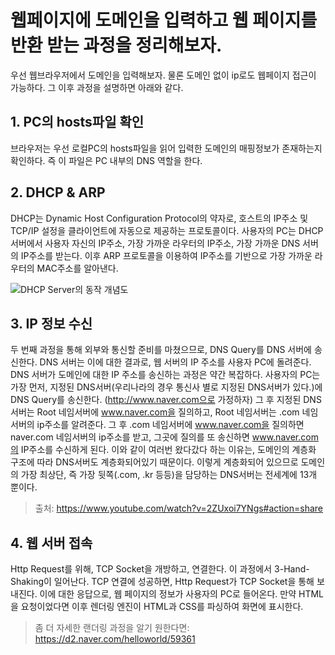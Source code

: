 # 웹페이지에 도메인을 입력하고 웹 페이지를 반환 받는 과정을 정리해보자.

우선 웹브라우저에서 도메인을 입력해보자. 물론 도메인 없이 ip로도 웹페이지 접근이 가능하다.
그 이후 과정을 설명하면 아래와 같다.

## 1. PC의 hosts파일 확인
 브라우저는 우선 로컬PC의 hosts파일을 읽어 입력한 도메인의 매핑정보가 존재하는지 확인하다. 즉 이 파일은 PC 내부의 DNS 역할을 한다.

## 2. DHCP & ARP
 DHCP는 Dynamic Host Configuration Protocol의 약자로, 호스트의 IP주소 및 TCP/IP 설정을 클라이언트에 자동으로 제공하는 프로토콜이다.
 사용자의 PC는 DHCP 서버에서 사용자 자신의 IP주소, 가장 가까운 라우터의 IP주소, 가장 가까운 DNS 서버의 IP주소를 받는다.
 이후 ARP 프로토콜을 이용하여 IP주소를 기반으로 가장 가까운 라우터의 MAC주소를 알아낸다.

![DHCP Server의 동작 개념도](https://t1.daumcdn.net/cfile/tistory/267BCC405870914920)

## 3. IP 정보 수신
 두 번째 과정을 통해 외부와 통신할 준비를 마쳤으므로, DNS Query를 DNS 서버에 송신한다. 
DNS 서버는 이에 대한 결과로, 웹 서버의 IP 주소를 사용자 PC에 돌려준다.
DNS 서버가 도메인에 대한 IP 주소를 송신하는 과정은 약간 복잡하다.
사용자의 PC는 가장 먼저, 지정된 DNS서버(우리나라의 경우 통신사 별로 지정된 DNS서버가 있다.)에 DNS Query를 송신한다.
(http://www.naver.com으로 가정하자) 그 후 지정된 DNS서버는 Root 네임서버에 www.naver.com을 질의하고, Root 네임서버는 .com 네임서버의 ip주소를 알려준다. 
 그 후 .com 네임서버에 www.naver.com을 질의하면 naver.com 네임서버의 ip주소를 받고, 그곳에 질의를 또 송신하면 www.naver.com의 IP주소를 수신하게 된다.
이와 같이 여러번 왔다갔다 하는 이유는, 도메인의 계층화 구조에 따라 DNS서버도 계층화되어있기 때문이다. 이렇게 계층화되어 있으므로 도메인의 가장 최상단, 즉 가장 뒷쪽(.com, .kr 등등)을 담당하는 DNS서버는 전세계에 13개 뿐이다.
> 출처: https://www.youtube.com/watch?v=2ZUxoi7YNgs#action=share

## 4. 웹 서버 접속
 Http Request를 위해, TCP Socket을 개방하고, 연결한다. 이 과정에서 3-Hand-Shaking이 일어난다.
TCP 연결에 성공하면, Http Request가 TCP Socket을 통해 보내진다. 이에 대한 응답으로, 웹 페이지의 정보가 사용자의 PC로 들어온다.
만약 HTML을 요청이었다면 이후 렌더링 엔진이 HTML과 CSS를 파싱하여 화면에 표시한다.

> 좀 더 자세한 랜더링 과정을 알기 원한다면: https://d2.naver.com/helloworld/59361
